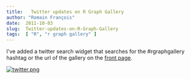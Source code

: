 ```yaml
---
title:   Twitter updates on R Graph Gallery
author: "Romain François"
date:  2011-10-03
slug:  Twitter-updates-on-R-Graph-Gallery
tags:  [ "R", "r graph gallery" ]
---
```

<div class="post-content">
<p>I've added a twitter search widget that searches for the #rgraphgallery hashtag or the url of the gallery on the <a href="http://addictedtor.free.fr/graphiques">front page</a>. </p>

<a href="http://addictedtor.free.fr/graphiques"><img src="/public/graphgallery/.twitter_m.jpg" alt="twitter.png" style="margin: 0 auto; display: block;" title="twitter.png, oct. 2011"></a>
</div>
